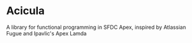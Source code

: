 # Acicula
A library for functional programming in SFDC Apex, inspired by Atlassian Fugue and Ipavlic's Apex Lamda
